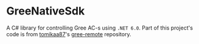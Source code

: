 # GreeNativeSdk
A C# library for controlling Gree AC-s using `.NET 6.0`.
Part of this project's code is from [tomikaa87](https://github.com/tomikaa87)'s [gree-remote](https://github.com/tomikaa87/gree-remote/tree/master/GreeBlynkBridge/GreeBlynkBridge/Gree) repository.
